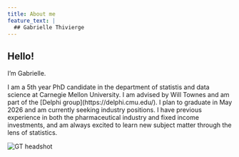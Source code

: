 ```yaml
---
title: About me
feature_text: |
  ## Gabrielle Thivierge
---
```


<div class="about-wrap">
  <div class="about-text">
    <h2>Hello!</h2>
    <p>I’m Gabrielle.</p>
    <p>I am a 5th year PhD candidate in the department of statistis and data science at Carnegie Mellon University. I am advised by Will Townes and am part of the [Delphi group](https://delphi.cmu.edu/). I plan to graduate in May 2026 and am currently seeking industry positions. I have previous experience in both the pharmaceutical industry and fixed income investments, and am always excited to learn new subject matter through the lens of statistics. </p>
  </div>

  <div class="about-photo">
    <img src="{{ '/assets/images/headshot.jpg' | relative_url }}" alt="GT headshot">
  </div>
</div>




